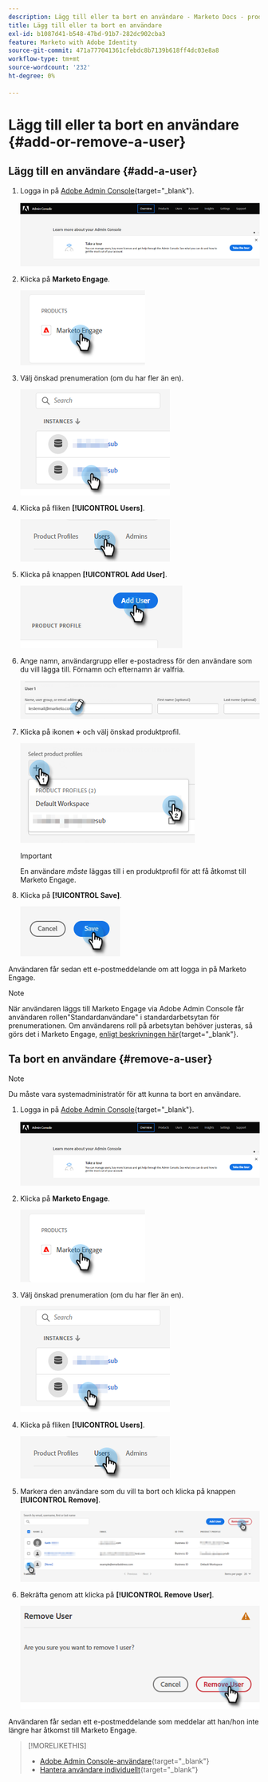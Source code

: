 ```yaml
---
description: Lägg till eller ta bort en användare - Marketo Docs - produktdokumentation
title: Lägg till eller ta bort en användare
exl-id: b1087d41-b548-47bd-91b7-282dc902cba3
feature: Marketo with Adobe Identity
source-git-commit: 471a777041361cfebdc8b7139b618ff4dc03e8a8
workflow-type: tm+mt
source-wordcount: '232'
ht-degree: 0%

---
```


# Lägg till eller ta bort en användare {#add-or-remove-a-user}

## Lägg till en användare {#add-a-user}

1. Logga in på [Adobe Admin Console](https://adminconsole.adobe.com/){target="_blank"}.

   ![](assets/add-or-remove-a-user-1.png)

1. Klicka på **Marketo Engage**.

   ![](assets/add-or-remove-a-user-2.png)

1. Välj önskad prenumeration (om du har fler än en).

   ![](assets/add-or-remove-a-user-3.png)

1. Klicka på fliken **[!UICONTROL Users]**.

   ![](assets/add-or-remove-a-user-4.png)

1. Klicka på knappen **[!UICONTROL Add User]**.

   ![](assets/add-or-remove-a-user-5.png)

1. Ange namn, användargrupp eller e-postadress för den användare som du vill lägga till. Förnamn och efternamn är valfria.

   ![](assets/add-or-remove-a-user-6.png)

1. Klicka på ikonen **+** och välj önskad produktprofil.

   ![](assets/add-or-remove-a-user-7.png)

   >[!IMPORTANT]
   >
   >En användare _måste_ läggas till i en produktprofil för att få åtkomst till Marketo Engage.

1. Klicka på **[!UICONTROL Save]**.

   ![](assets/add-or-remove-a-user-8.png)

Användaren får sedan ett e-postmeddelande om att logga in på Marketo Engage.

>[!NOTE]
>
>När användaren läggs till Marketo Engage via Adobe Admin Console får användaren rollen&quot;Standardanvändare&quot; i standardarbetsytan för prenumerationen. Om användarens roll på arbetsytan behöver justeras, så görs det i Marketo Engage, [ enligt beskrivningen här](/help/marketo/product-docs/administration/users-and-roles/managing-user-roles-and-permissions.md){target="_blank"}.

## Ta bort en användare {#remove-a-user}

>[!NOTE]
>
>Du måste vara systemadministratör för att kunna ta bort en användare.

1. Logga in på [Adobe Admin Console](https://adminconsole.adobe.com/){target="_blank"}.

   ![](assets/add-or-remove-a-user-9.png)

1. Klicka på **Marketo Engage**.

   ![](assets/add-or-remove-a-user-10.png)

1. Välj önskad prenumeration (om du har fler än en).

   ![](assets/add-or-remove-a-user-11.png)

1. Klicka på fliken **[!UICONTROL Users]**.

   ![](assets/add-or-remove-a-user-12.png)

1. Markera den användare som du vill ta bort och klicka på knappen **[!UICONTROL Remove]**.

   ![](assets/add-or-remove-a-user-13.png)

1. Bekräfta genom att klicka på **[!UICONTROL Remove User]**.

   ![](assets/add-or-remove-a-user-14.png)

Användaren får sedan ett e-postmeddelande som meddelar att han/hon inte längre har åtkomst till Marketo Engage.

>[!MORELIKETHIS]
>
>* [Adobe Admin Console-användare](https://helpx.adobe.com/se/enterprise/using/users.html){target="_blank"}
>* [Hantera användare individuellt](https://helpx.adobe.com/se/enterprise/using/manage-users-individually.html){target="_blank"}

